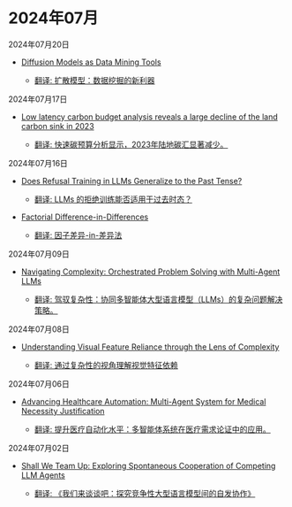 # 2024年07月

2024年07月20日

- [Diffusion Models as Data Mining Tools](2024年07月20日/Diffusion_Models_as_Data_Mining_Tools.md)

    - [翻译: 扩散模型：数据挖掘的新利器](2024年07月20日/Diffusion_Models_as_Data_Mining_Tools.md)

2024年07月17日

- [Low latency carbon budget analysis reveals a large decline of the land carbon sink in 2023](2024年07月17日/Low_latency_carbon_budget_analysis_reveals_a_large_decline_of_the_land_carbon_sink_in_2023.md)

    - [翻译: 快速碳预算分析显示，2023年陆地碳汇显著减少。](2024年07月17日/Low_latency_carbon_budget_analysis_reveals_a_large_decline_of_the_land_carbon_sink_in_2023.md)

2024年07月16日

- [Does Refusal Training in LLMs Generalize to the Past Tense?](2024年07月16日/Does_Refusal_Training_in_LLMs_Generalize_to_the_Past_Tense.md)

    - [翻译: LLMs 的拒绝训练能否适用于过去时态？](2024年07月16日/Does_Refusal_Training_in_LLMs_Generalize_to_the_Past_Tense.md)

- [Factorial Difference-in-Differences](2024年07月16日/Factorial_Difference-in-Differences.md)

    - [翻译: 因子差异-in-差异法](2024年07月16日/Factorial_Difference-in-Differences.md)

2024年07月09日

- [Navigating Complexity: Orchestrated Problem Solving with Multi-Agent LLMs](2024年07月09日/Navigating_Complexity_Orchestrated_Problem_Solving_with_Multi-Agent_LLMs.md)

    - [翻译: 驾驭复杂性：协同多智能体大型语言模型（LLMs）的复杂问题解决策略。](2024年07月09日/Navigating_Complexity_Orchestrated_Problem_Solving_with_Multi-Agent_LLMs.md)

2024年07月08日

- [Understanding Visual Feature Reliance through the Lens of Complexity](2024年07月08日/Understanding_Visual_Feature_Reliance_through_the_Lens_of_Complexity.md)

    - [翻译: 通过复杂性的视角理解视觉特征依赖](2024年07月08日/Understanding_Visual_Feature_Reliance_through_the_Lens_of_Complexity.md)

2024年07月06日

- [Advancing Healthcare Automation: Multi-Agent System for Medical Necessity Justification](2024年07月06日/Advancing_Healthcare_Automation_Multi-Agent_System_for_Medical_Necessity_Justification.md)

    - [翻译: 提升医疗自动化水平：多智能体系统在医疗需求论证中的应用。](2024年07月06日/Advancing_Healthcare_Automation_Multi-Agent_System_for_Medical_Necessity_Justification.md)

2024年07月02日

- [Shall We Team Up: Exploring Spontaneous Cooperation of Competing LLM Agents](2024年07月02日/Shall_We_Team_Up_Exploring_Spontaneous_Cooperation_of_Competing_LLM_Agents.md)

    - [翻译: 《我们来谈谈吧：探究竞争性大型语言模型间的自发协作》](2024年07月02日/Shall_We_Team_Up_Exploring_Spontaneous_Cooperation_of_Competing_LLM_Agents.md)